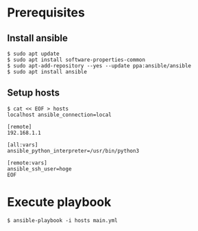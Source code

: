 # Prerequisites

## Install ansible
```
$ sudo apt update
$ sudo apt install software-properties-common
$ sudo apt-add-repository --yes --update ppa:ansible/ansible
$ sudo apt install ansible
```

## Setup hosts
```
$ cat << EOF > hosts
localhost ansible_connection=local

[remote]
192.168.1.1

[all:vars]
ansible_python_interpreter=/usr/bin/python3

[remote:vars]
ansible_ssh_user=hoge
EOF
```

# Execute playbook
```
$ ansible-playbook -i hosts main.yml
```
